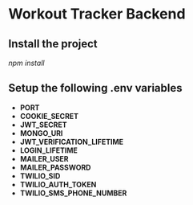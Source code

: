 # Workout Tracker Backend

## Install the project

_npm install_

## Setup the following .env variables

- **PORT**
- **COOKIE_SECRET**
- **JWT_SECRET**
- **MONGO_URI**
- **JWT_VERIFICATION_LIFETIME**
- **LOGIN_LIFETIME**
- **MAILER_USER**
- **MAILER_PASSWORD**
- **TWILIO_SID**
- **TWILIO_AUTH_TOKEN**
- **TWILIO_SMS_PHONE_NUMBER**
